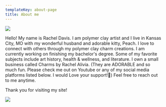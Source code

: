 ```yaml
---
templateKey: about-page
title: About me
---
```

![](/img/20191221_183332.jpg)

Hello! My name is Rachel Davis. I am polymer clay artist and I live in Kansas City, MO with my wonderful husband and adorable kitty, Peach. I love to connect with others through my polymer clay charm creations. I am currently working on finishing my bachelor's degree. Some of my favorite subjects include art history, health & wellness, and literature. I own a small business called Charms by Rachel Alivia. (They are ADORABLE and so much fun. Please check me out on Youtube or any of my social media platforms listed below. I would Love your support!💖) Feel free to reach out to me anytime.

Thank you for visiting my site!

![](/img/20200418_152851.jpg)